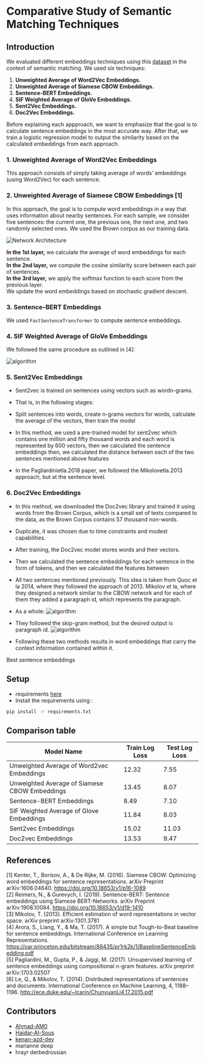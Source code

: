 # Comparative Study of Semantic Matching Techniques

## Introduction

We evaluated different embeddings techniques using this [dataset](https://www.kaggle.com/competitions/quora-question-pairs) in the context of semantic matching. We used six techniques:
1. **Unweighted Average of Word2Vec Embeddings.**
2. **Unweighted Average of Siamese CBOW Embeddings.**
3. **Sentence-BERT Embeddings.**
4. **SIF Weighted Average of GloVe Embeddings.**
5. **Sent2Vec Embeddings.**
6. **Doc2Vec Embeddings.**

Before explaining each appproach, we want to emphasize that the goal is to calculate sentence embeddings in the most accurate way. After that, we train a logistic regression model to output the similarity based on the calculated embeddings from each approach.

### 1. Unweighted Average of Word2Vec Embeddings
This approach consists of simply taking average of words' embeddings (using Word2Vec) for each sentence.

### 2. Unweighted Average of Siamese CBOW Embeddings [1]
In this approach, the goal is to compute word embeddings in a way that uses information about nearby sentences. For each sample, we consider five sentences: the current one, the previous one, the next one, and two randomly selected ones. We used the Brown corpus as our training data.

![Network Architecture](https://github.com/user-attachments/assets/5d78ebac-e763-424e-b229-d55bf88dc717)

**In the 1st layer,** we calculate the average of word embeddings for each sentence.  
**In the 2nd layer,** we compute the cosine similarity score between each pair of sentences.  
**In the 3rd layer,** we apply the softmax function to each score from the previous layer.  
We update the word embeddings based on stochastic gradient descent.

### 3. Sentence-BERT Embeddings
We used `FastSentenceTransformer` to compute sentence embeddings.

### 4. SIF Weighted Average of GloVe Embeddings
We followed the same procedure as outlined in [4]:

![algorithm](https://github.com/user-attachments/assets/4fb53a0c-745e-4ac2-8eae-f9160497a1d3)

### 5. Sent2Vec Embeddings
- Sent2vec is trained on sentences using vectors such as wordn-grams. 
- That is, in the following stages: 

- Split sentences into words, create n-grams vectors for words, calculate the average of the vectors, then train the model 

- In this method, we used a pre-trained model for sent2vec which contains one million and fifty thousand words 
and each word is represented by 600 vectors, then we calculated the sentence embeddings then, we calculated the distance between each of the two sentences mentioned above features

- In the Pagliardinietla.2018 paper, we followed the Mikolovetla.2013 approach, but at the sentence level.

### 6. Doc2Vec Embeddings
- In this method, we downloaded the Doc2vec library and trained it using words from the Brown Corpus, which is a small set of texts compared to the data, as the Brown Corpus contains 57 thousand non-words.

- Duplicate, it was chosen due to time constraints and modest capabilities.

- After training, the Doc2vec model stores words and their vectors.

- Then we calculated the sentence embeddings for each sentence in the form of tokens, and then we calculated the features between

- All two sentences mentioned previously. This idea is taken from Quoc et la 2014, where they followed the approach of 2013. Mikolov et la, where they designed a network similar to the CBOW network and for each of them they added a paragraph id, which represents the paragraph.

- As a whole:
![algorithm](https://github.com/user-attachments/assets/9bda26b5-f042-4f00-8757-c12bc996362d)
- They followed the skip-gram method, but the desired output is paragraph id.
![algorithm](https://github.com/user-attachments/assets/d28fcf9d-4cc9-4392-b960-15709cff53ac)
- Following these two methods results in word embeddings that carry the context information contained within it.
  
Best sentence embeddings
## Setup
- requirements [here](https://github.com/Haidar-Al-Sous/Semantic-matching/blob/main/requirements.txt)
- Install the requirements using :
```bash
pip install -r requirements.txt
```
## Comparison table
| Model Name                                   | Train Log Loss | Test Log Loss |
|----------------------------------------------|----------------|---------------|
| Unweighted Average of Word2vec Embeddings    | 12.32          | 7.55          |
| Unweighted Average of Siamese CBOW Embeddings| 13.45          | 8.07          |
| Sentence-BERT Embeddings                     | 8.49           | 7.10          |
| SIF Weighted Average of Glove Embeddings     | 11.84          | 8.03          |
| Sent2vec Embeddings                          | 15.02          | 11.03         |
| Doc2vec Embeddings                           | 13.53          | 9.47          |

## References
[1]    Kenter, T., Borisov, A., & De Rijke, M. (2016). Siamese CBOW: Optimizing word embeddings for sentence representations. arXiv Preprint arXiv:1606.04640. https://doi.org/10.18653/v1/p16-1089  
[2]    Reimers, N., & Gurevych, I. (2019). Sentence-BERT: Sentence embeddings using Siamese BERT-Networks. arXiv Preprint arXiv:1908.10084. https://doi.org/10.18653/v1/d19-1410  
[3]    Mikolov, T. (2013). Efficient estimation of word representations in vector space. arXiv preprint arXiv:1301.3781  
[4]    Arora, S., Liang, Y., & Ma, T. (2017). A simple but Tough-to-Beat baseline for sentence embeddings. International Conference on Learning Representations. https://oar.princeton.edu/bitstream/88435/pr1rk2k/1/BaselineSentenceEmbedding.pdf  
[5]    Pagliardini, M., Gupta, P., & Jaggi, M. (2017). Unsupervised learning of sentence embeddings using compositional n-gram features. arXiv preprint arXiv:1703.02507  
[6]    Le, Q., & Mikolov, T. (2014). Distributed representations of sentences and documents. International Conference on Machine Learning, 4, 1188–1196. http://ece.duke.edu/~lcarin/ChunyuanLi4.17.2015.pdf  

## Contributors
- [Ahmad-AM0](https://github.com/Ahmad-AM0)
- [Haidar-Al-Sous](https://github.com/Haidar-Al-Sous)
- [kenan-azd-dev](https://github.com/kenan-azd-dev)
- marianne deep
- hrayr derbedrossian 
